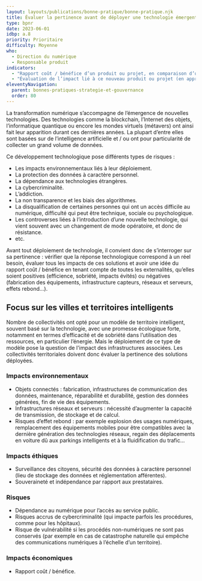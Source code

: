 ```yaml
---
layout: layouts/publications/bonne-pratique/bonne-pratique.njk
title: Évaluer la pertinence avant de déployer une technologie émergente
type: bpnr
date: 2023-06-01
idbp: a.8
priority: Prioritaire
difficulty: Moyenne 
who:
  - Direction du numérique
  - Responsable produit
indicators:
  - "Rapport coût / bénéfice d’un produit ou projet, en comparaison d’un scénario de référence actuel, en tenant compte de toutes les externalités"
  - "Évaluation de l’impact lié à ce nouveau produit ou projet (en approche cycle de vie et a minima en équivalent CO2)"
eleventyNavigation:
  parent: bonnes-pratiques-strategie-et-gouvernance
  order: 80
---
```


La transformation numérique s’accompagne de l’émergence de nouvelles technologies. Des technologies comme la blockchain, l’Internet des objets, l’informatique quantique ou encore les mondes virtuels (métavers) ont ainsi fait leur apparition durant ces dernières années. La plupart d’entre elles sont basées sur de l’intelligence artificielle et / ou ont pour particularité de collecter un grand volume de données. 

Ce développement technologique pose différents types de risques : 
-	Les impacts environnementaux liés à leur déploiement.
-	La protection des données à caractère personnel.
-	La dépendance aux technologies étrangères.
-	La cybercriminalité.
-	L’addiction.
-	La non transparence et les biais des algorithmes.
-	La disqualification de certaines personnes qui ont un accès difficile au numérique, difficulté qui peut être technique, sociale ou psychologique.
-	Les controverses liées à l’introduction d’une nouvelle technologie, qui vient souvent avec un changement de mode opératoire, et donc de résistance.
-	etc.

Avant tout déploiement de technologie, il convient donc de s’interroger sur sa pertinence : vérifier que la réponse technologique correspond à un réel besoin, évaluer tous les impacts de ces solutions et avoir une idée du rapport coût / bénéfice en tenant compte de toutes les externalités, qu’elles soient positives (efficience, sobriété, impacts évités) ou négatives (fabrication des équipements, infrastructure capteurs, réseaux et serveurs, effets rebond...).
 
## Focus sur les villes et territoires intelligents

Nombre de collectivités ont opté pour un modèle de territoire intelligent, souvent basé sur la technologie, avec une promesse écologique forte, notamment en termes d’efficacité et de sobriété dans l’utilisation des ressources, en particulier l’énergie. Mais le déploiement de ce type de modèle pose la question de l'impact des infrastructures associées. Les collectivités territoriales doivent donc évaluer la pertinence des solutions déployées. 

### Impacts environnementaux
- Objets connectés : fabrication, infrastructures de communication des données, maintenance, réparabilité et durabilité, gestion des données générées, fin de vie des équipements. 
- Infrastructures réseaux et serveurs : nécessité d’augmenter la capacité de transmission, de stockage et de calcul.
- Risques d’effet rebond : par exemple explosion des usages numériques, remplacement des équipements mobiles pour être compatibles avec la dernière génération des technologies réseaux, regain des déplacements en voiture dû aux parkings intelligents et à la fluidification du trafic…

### Impacts éthiques
- Surveillance des citoyens, sécurité des données à caractère personnel (lieu de stockage des données et réglementation afférentes).
- Souveraineté et indépendance par rapport aux prestataires.

### Risques
- Dépendance au numérique pour l’accès au service public.
- Risques accrus de cybercriminalité (qui impacte parfois les procédures, comme pour les hôpitaux).
- Risque de vulnérabilité si les procédés non-numériques ne sont pas conservés (par exemple en cas de catastrophe naturelle qui empêche des communications numériques à l’échelle d’un territoire).

### Impacts économiques
- Rapport coût / bénéfice.
